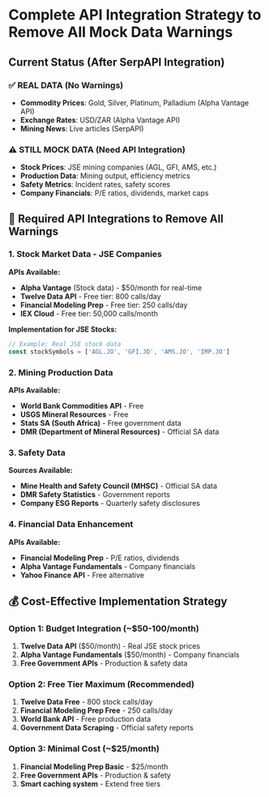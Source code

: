 # Complete API Integration Strategy to Remove All Mock Data Warnings

## Current Status (After SerpAPI Integration)

### ✅ **REAL DATA (No Warnings)**
- **Commodity Prices**: Gold, Silver, Platinum, Palladium (Alpha Vantage API)
- **Exchange Rates**: USD/ZAR (Alpha Vantage API)
- **Mining News**: Live articles (SerpAPI)

### ⚠️ **STILL MOCK DATA (Need API Integration)**
- **Stock Prices**: JSE mining companies (AGL, GFI, AMS, etc.)
- **Production Data**: Mining output, efficiency metrics
- **Safety Metrics**: Incident rates, safety scores
- **Company Financials**: P/E ratios, dividends, market caps

## 🚀 Required API Integrations to Remove All Warnings

### 1. **Stock Market Data - JSE Companies**
**APIs Available:**
- **Alpha Vantage** (Stock data) - $50/month for real-time
- **Twelve Data API** - Free tier: 800 calls/day
- **Financial Modeling Prep** - Free tier: 250 calls/day
- **IEX Cloud** - Free tier: 50,000 calls/month

**Implementation for JSE Stocks:**
```javascript
// Example: Real JSE stock data
const stockSymbols = ['AGL.JO', 'GFI.JO', 'AMS.JO', 'IMP.JO']
```

### 2. **Mining Production Data**
**APIs Available:**
- **World Bank Commodities API** - Free
- **USGS Mineral Resources** - Free
- **Stats SA (South Africa)** - Free government data
- **DMR (Department of Mineral Resources)** - Official SA data

### 3. **Safety Data**
**Sources Available:**
- **Mine Health and Safety Council (MHSC)** - Official SA data
- **DMR Safety Statistics** - Government reports
- **Company ESG Reports** - Quarterly safety disclosures

### 4. **Financial Data Enhancement**
**APIs Available:**
- **Financial Modeling Prep** - P/E ratios, dividends
- **Alpha Vantage Fundamentals** - Company financials
- **Yahoo Finance API** - Free alternative

## 💰 Cost-Effective Implementation Strategy

### **Option 1: Budget Integration (~$50-100/month)**
1. **Twelve Data API** ($50/month) - Real JSE stock prices
2. **Alpha Vantage Fundamentals** ($50/month) - Company financials
3. **Free Government APIs** - Production & safety data

### **Option 2: Free Tier Maximum (Recommended)**
1. **Twelve Data Free** - 800 stock calls/day
2. **Financial Modeling Prep Free** - 250 calls/day
3. **World Bank API** - Free production data
4. **Government Data Scraping** - Official safety reports

### **Option 3: Minimal Cost (~$25/month)**
1. **Financial Modeling Prep Basic** - $25/month
2. **Free Government APIs** - Production & safety
3. **Smart caching system** - Extend free tiers
